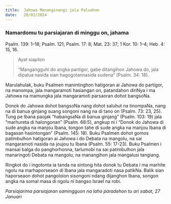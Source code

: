 ```yaml
---
title:  Jahowa Mananginangi jala Paluahon
date:   20/01/2024
---
```


### Namardomu tu parsiajaran di minggu on, jahama
Psalm. 139: 1–18; Psalm. 121; Psalm. 17: 8; Mat. 23: 37; 1 Kor. 10: 1–4; Heb. 4: 15, 16.

> <p>Ayat siapilon</p>
> “Mangangguhi do angka partigor, gabe ditangihon Jahowa do, jala dipalua nasida sian hagogotannasida sudena” (Psalm. 34: 18).

Marulahulak, buku Psalmen manintinghon hatigoran ai Jahowa do partigor, na manompa, jala mangaramoti hasiangan on, patandahon diriNya i ma Jahowa na mamungka jala mangaramoti parsaoran dohot bangsoNa.

Donok do Jahowa dohot bangsoNa nang dohot saluhut na tinompaNa, nang na di banua ginjang suang songoni nang na di tano on (Psalm. 73: 23, 25). Tung pe Ibana paojak “habangsaNa di banua ginjang” (Psalm. 103: 19) jala “marhureta di halongonan” (Psalm. 68:5), angkup ni i “Donok do Jahowa di sude angka na manjou Ibana, tongon tahe di sude angka na manjou Ibana di bagasan hasintongan” (Psalm. 145: 18). Buku Psalmen dohot gomos patimbulhon hatigoran ai Jahowa i do Debata na mangolu, na sai mangaramoti nasida na joujou tu Ibana (Psalm. 55: 17-23). Buku Psalmen i mansai balga do panghorhonna, tarlumobi na sai patimbulhon jala manaringoti Debata na mangolu, na manangihon jala mangalusi tangiang.

Ringkot do i ingotonta ia tanda na sintong hita donok tu Debata i ma marhite ngolu na marhaporseaon di Ibana jala mangaradoti nasa patikNa. Balik sian haporseaon dohot pangoloion sisongoni ndang dijanghon Ibana, songon angka na somal masa di ngolu ni bangso Israel na robi.

_Parsiajarima parsiajaran samingguon na laho paradehon tu ari sabat, 27 Januari_